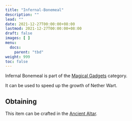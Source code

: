 ```yaml
---
title: "Infernal-Bonemeal"
description: ""
lead: ""
date: 2021-12-27T00:00:00+08:00
lastmod: 2021-12-27T00:00:00+08:00
draft: false
images: [ ]
menu:
  docs:
    parent: "tbd"
weight: 999
toc: false
---
```


Infernal Bonemeal is part of the [Magical Gadgets](/docs/slimefun/magical-gadgets) category.

It can be used to speed up the growth of Nether Wart.

## Obtaining

This item can be crafted in the [Ancient Altar](/docs/slimefun/ancient-altar).
